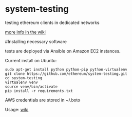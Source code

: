 system-testing
==============

testing ethereum clients in dedicated networks

[more info in the wiki](https://github.com/ethereum/system-testing/wiki)


#Installing necessary software

tests are deployed via Ansible on Amazon EC2 instances.


Current install on Ubuntu:
```
sudo apt-get install python python-pip python-virtualenv
git clone https://github.com/ethereum/system-testing.git
cd system-testing
virtualenv venv
source venv/bin/activate
pip install -r requirements.txt

```
AWS credentials are stored in ~/.boto

Usage: [wiki](https://github.com/ethereum/system-testing/wiki/How-to-run-a-test)

